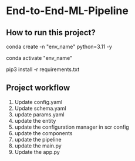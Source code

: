 # End-to-End-ML-Pipeline

## How to run this project?

conda create -n "env_name" python=3.11 -y

conda activate "env_name"

pip3 install -r requirements.txt


## Project workflow

1. Update config.yaml
2. Update schema.yaml
3. update params.yaml
4. update the entity
5. update the configuration manager in scr config
6. update the components
7. update the pipeline
8. update the main.py
9. Update the app.py